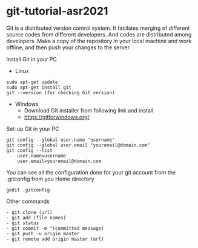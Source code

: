 # git-tutorial-asr2021

Git is a distributed version control system. It facilates merging of different source codes from different developers. And codes are distributed among developers. Make a copy of the repository in your local machine and work offline, and then push your changes to the server.

Install Git in your PC
- Linux
```shell
sudo apt-get update
sudo apt-get install git
git --version (for checking Git version)
```
- Windows
  - Download Git installer from following link and install
  - https://gitforwindows.org/

Set-up Git in your PC
```shell
git config --global user.name "username" 
git config --global user.email "youremail@domain.com" 
git config --list
	user.name=username
	user.email=youremail@domain.com
```
You can see all the configuration done for your git account from the .gitconfig from you Home directory
```shell
gedit .gitconfig
```
Other commands 
```shell
- git clone (url)
- git add (file names) 
- git status
- git commit -m "(committed message) 
- git push -u origin master 
- git remote add origin master (url) 
```

